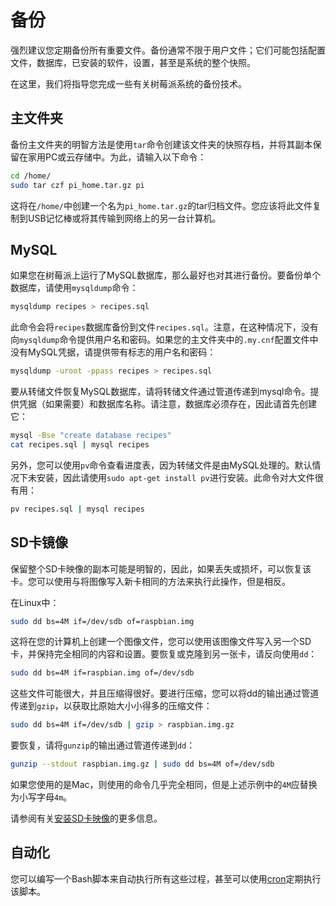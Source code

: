 # 备份

强烈建议您定期备份所有重要文件。备份通常不限于用户文件；它们可能包括配置文件，数据库，已安装的软件，设置，甚至是系统的整个快照。

在这里，我们将指导您完成一些有关树莓派系统的备份技术。

## 主文件夹

备份主文件夹的明智方法是使用`tar`命令创建该文件夹的快照存档，并将其副本保留在家用PC或云存储中。为此，请输入以下命令：

```bash
cd /home/
sudo tar czf pi_home.tar.gz pi
```

这将在`/home/`中创建一个名为`pi_home.tar.gz`的tar归档文件。您应该将此文件复制到USB记忆棒或将其传输到网络上的另一台计算机。

## MySQL

如果您在树莓派上运行了MySQL数据库，那么最好也对其进行备份。要备份单个数据库，请使用`mysqldump`命令：

```bash
mysqldump recipes > recipes.sql
```

此命令会将`recipes`数据库备份到文件`recipes.sql`。注意，在这种情况下，没有向`mysqldump`命令提供用户名和密码。如果您的主文件夹中的`.my.cnf`配置文件中没有MySQL凭据，请提供带有标志的用户名和密码：

```bash
mysqldump -uroot -ppass recipes > recipes.sql
```

要从转储文件恢复MySQL数据库，请将转储文件通过管道传递到mysql命令。提供凭据（如果需要）和数据库名称。请注意，数据库必须存在，因此请首先创建它：

```bash
mysql -Bse "create database recipes"
cat recipes.sql | mysql recipes
```

另外，您可以使用`pv`命令查看进度表，因为转储文件是由MySQL处理的。默认情况下未安装，因此请使用`sudo apt-get install pv`进行安装。此命令对大文件很有用：

```bash
pv recipes.sql | mysql recipes
```

## SD卡镜像

保留整个SD卡映像的副本可能是明智的，因此，如果丢失或损坏，可以恢复该卡。您可以使用与将图像写入新卡相同的方法来执行此操作，但是相反。

在Linux中：

```bash
sudo dd bs=4M if=/dev/sdb of=raspbian.img
```

这将在您的计算机上创建一个图像文件，您可以使用该图像文件写入另一个SD卡，并保持完全相同的内容和设置。要恢复或克隆到另一张卡，请反向使用`dd`：

```bash
sudo dd bs=4M if=raspbian.img of=/dev/sdb
```

这些文件可能很大，并且压缩得很好。要进行压缩，您可以将dd的输出通过管道传递到`gzip`，以获取比原始大小小得多的压缩文件：

```bash
sudo dd bs=4M if=/dev/sdb | gzip > raspbian.img.gz
```

要恢复，请将`gunzip`的输出通过管道传递到`dd`：

```bash
gunzip --stdout raspbian.img.gz | sudo dd bs=4M of=/dev/sdb
```

如果您使用的是Mac，则使用的命令几乎完全相同，但是上述示例中的`4M`应替换为小写字母`4m`。

请参阅有关[安装SD卡映像](docs/installation/installing-images/README.md)的更多信息。

## 自动化

您可以编写一个Bash脚本来自动执行所有这些过程，甚至可以使用[cron](docs/usage/cron.md)定期执行该脚本。
